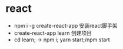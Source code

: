 # react
- npm i -g create-react-app 安装react脚手架
- create-react-app learn    创建项目 
- cd learn; -> npm i;   yarn start;/npm start
